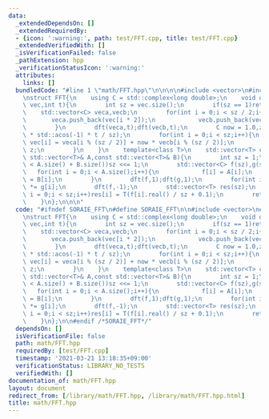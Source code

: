 ```yaml
---
data:
  _extendedDependsOn: []
  _extendedRequiredBy:
  - {icon: ':warning:', path: test/FFT.cpp, title: test/FFT.cpp}
  _extendedVerifiedWith: []
  _isVerificationFailed: false
  _pathExtension: hpp
  _verificationStatusIcon: ':warning:'
  attributes:
    links: []
  bundledCode: "#line 1 \"math/FFT.hpp\"\n\n\n\n#include <vector>\n#include <complex>\n\
    \nstruct FFT{\n    using C = std::complex<long double>;\n    void dft(std::vector<C>&\
    \ vec,int t){\n        int sz = vec.size();\n        if(sz == 1)return;\n    \
    \    std::vector<C> veca,vecb;\n        for(int i = 0;i < sz / 2;i++){\n     \
    \       veca.push_back(vec[i * 2]);\n            vecb.push_back(vec[i * 2 + 1]);\n\
    \        }\n        dft(veca,t);dft(vecb,t);\n        C now = 1.0,z = std::polar(1.0,2.0\
    \ * std::acos(-1) * t / sz);\n        for(int i = 0;i < sz;i++){\n           \
    \ vec[i] = veca[i % (sz / 2)] + now * vecb[i % (sz / 2)];\n            now *=\
    \ z;\n        }\n    }\n    template<class T>\n    std::vector<T> convolution(const\
    \ std::vector<T>& A,const std::vector<T>& B){\n        int sz = 1;\n        while(sz\
    \ < A.size() + B.size())sz <<= 1;\n        std::vector<C> f(sz),g(sz);\n     \
    \   for(int i = 0;i < A.size();i++){\n            f[i] = A[i];\n            g[i]\
    \ = B[i];\n        }\n        dft(f,1);dft(g,1);\n        for(int i = 0;i < sz;i++)f[i]\
    \ *= g[i];\n        dft(f,-1);\n        std::vector<T> res(sz);\n        for(int\
    \ i = 0;i < sz;i++)res[i] = T(f[i].real() / sz + 0.1);\n        return res;\n\
    \    }\n};\n\n\n"
  code: "#ifndef SORAIE_FFT\n#define SORAIE_FFT\n\n#include <vector>\n#include <complex>\n\
    \nstruct FFT{\n    using C = std::complex<long double>;\n    void dft(std::vector<C>&\
    \ vec,int t){\n        int sz = vec.size();\n        if(sz == 1)return;\n    \
    \    std::vector<C> veca,vecb;\n        for(int i = 0;i < sz / 2;i++){\n     \
    \       veca.push_back(vec[i * 2]);\n            vecb.push_back(vec[i * 2 + 1]);\n\
    \        }\n        dft(veca,t);dft(vecb,t);\n        C now = 1.0,z = std::polar(1.0,2.0\
    \ * std::acos(-1) * t / sz);\n        for(int i = 0;i < sz;i++){\n           \
    \ vec[i] = veca[i % (sz / 2)] + now * vecb[i % (sz / 2)];\n            now *=\
    \ z;\n        }\n    }\n    template<class T>\n    std::vector<T> convolution(const\
    \ std::vector<T>& A,const std::vector<T>& B){\n        int sz = 1;\n        while(sz\
    \ < A.size() + B.size())sz <<= 1;\n        std::vector<C> f(sz),g(sz);\n     \
    \   for(int i = 0;i < A.size();i++){\n            f[i] = A[i];\n            g[i]\
    \ = B[i];\n        }\n        dft(f,1);dft(g,1);\n        for(int i = 0;i < sz;i++)f[i]\
    \ *= g[i];\n        dft(f,-1);\n        std::vector<T> res(sz);\n        for(int\
    \ i = 0;i < sz;i++)res[i] = T(f[i].real() / sz + 0.1);\n        return res;\n\
    \    }\n};\n\n#endif /*SORAIE_FFT*/"
  dependsOn: []
  isVerificationFile: false
  path: math/FFT.hpp
  requiredBy: [test/FFT.cpp]
  timestamp: '2021-03-21 13:18:35+09:00'
  verificationStatus: LIBRARY_NO_TESTS
  verifiedWith: []
documentation_of: math/FFT.hpp
layout: document
redirect_from: [/library/math/FFT.hpp, /library/math/FFT.hpp.html]
title: math/FFT.hpp
---
```

